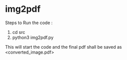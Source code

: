 # img2pdf



Steps to Run the code :


1. cd src
2. python3 img2pdf.py <path to input file>


This will start the code and the final pdf shall be saved as <converted_image.pdf>
